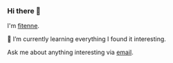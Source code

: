 ### Hi there 👋

I'm [fitenne](https://blog.fitenne.com).

🌱 I’m currently learning everything I found it interesting.

Ask me about anything interesting via [email](mailto:ke@fitenne.com).
